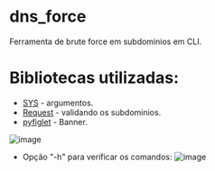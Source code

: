# dns_force

Ferramenta de brute force em subdominios em CLI.

# Bibliotecas utilizadas:
- [SYS](https://docs.python.org/3/library/sys.html) - argumentos.
- [Request](https://pypi.org/project/requests/) - validando os subdominios.
- [pyfiglet](https://www.geeksforgeeks.org/python-ascii-art-using-pyfiglet-module/) - Banner.


![image](https://github.com/okuma1/dns_force/assets/92878748/ec8573a8-3dc0-4431-b675-1acda6fe834e)


- Opção "-h" para verificar os comandos:
 ![image](https://github.com/okuma1/dns_force/assets/92878748/4dc4e162-413b-4d9c-89f3-0bbf1f97f20a)
